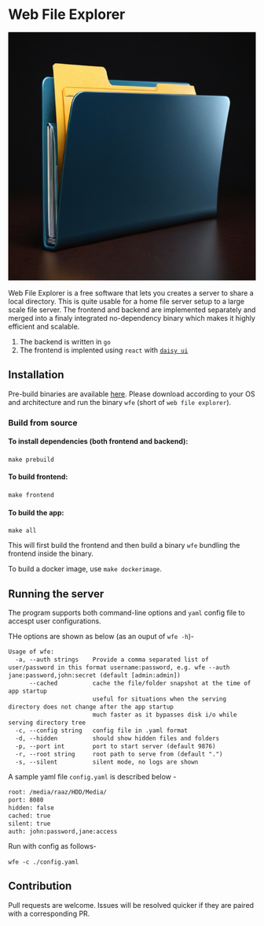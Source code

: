 # Web File Explorer

![alt text](wfe.png)

Web File Explorer is a free software that lets you creates a server to share a local directory.
This is quite usable for a home file server setup to a large scale file server.
The frontend and backend are implemented separately and merged into a finaly integrated no-dependency
binary which makes it highly efficient and scalable.

1. The backend is written in `go`
2. The frontend is implented using `react` with [`daisy ui`](https://daisyui.com/)

## Installation

Pre-build binaries are available [here](https://github.com/raaz714/web_file_explorer/releases/).
Please download according to your OS and architecture and run the binary `wfe` (short of `web file explorer`).

### Build from source

#### To install dependencies (both frontend and backend):

`make prebuild`

#### To build frontend:

`make frontend`

#### To build the app:

`make all`

This will first build the frontend and then build a binary `wfe` bundling the
frontend inside the binary.

To build a docker image, use `make dockerimage`.

## Running the server

The program supports both command-line options and `yaml` config file to accespt user configurations.

THe options are shown as below (as an ouput of `wfe -h`)-

```
Usage of wfe:
  -a, --auth strings    Provide a comma separated list of user/password in this format username:password, e.g. wfe --auth jane:password,john:secret (default [admin:admin])
      --cached          cache the file/folder snapshot at the time of app startup
                        useful for situations when the serving directory does not change after the app startup
                        much faster as it bypasses disk i/o while serving directory tree
  -c, --config string   config file in .yaml format
  -d, --hidden          should show hidden files and folders
  -p, --port int        port to start server (default 9876)
  -r, --root string     root path to serve from (default ".")
  -s, --silent          silent mode, no logs are shown
```

A sample yaml file `config.yaml` is described below -

```
root: /media/raaz/HDD/Media/
port: 8080
hidden: false
cached: true
silent: true
auth: john:password,jane:access
```

Run with config as follows-

`wfe -c ./config.yaml`

## Contribution

Pull requests are welcome. Issues will be resolved quicker if they are paired
with a corresponding PR.

